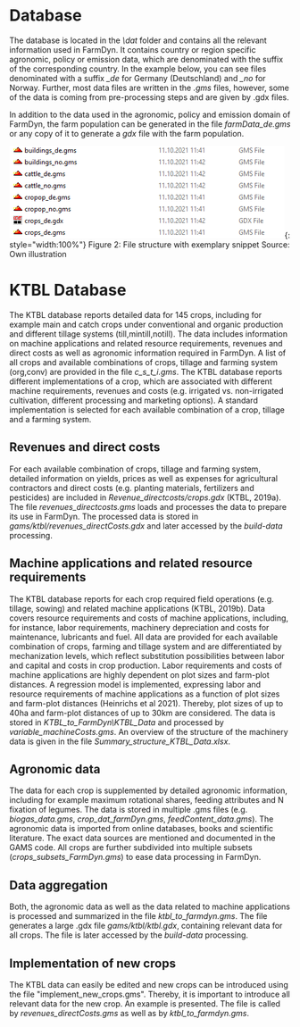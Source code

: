 # Database

The database is located in the *\dat* folder and contains all the relevant information used in FarmDyn. It contains country or region specific agronomic, policy or emission data, which are denominated with the suffix of the corresponding country. In the example below, you can see files denominated with a suffix *\_de* for Germany (Deutschland) and *\_no* for Norway. Further, most data files are written in the *.gms* files, however, some of the data is coming from pre-processing steps and are given by .gdx files.

In addition to the data used in the agronomic, policy and emission domain of FarmDyn, the farm population can be generated in the file *farmData_de.gms* or any copy of it to generate a *gdx* file with the farm population.

![](../../media/Data/Folder_Structure.png){: style="width:100%"}
Figure 2: File structure with exemplary snippet
Source: Own illustration

# KTBL Database

The KTBL database reports detailed data for 145 crops, including for example main and catch crops under conventional and organic production and different tillage systems (till,mintill,notill). The data includes information on machine applications and related resource requirements, revenues and direct costs as well as agronomic information required in FarmDyn.
A list of all crops and available combinations of crops, tillage and farming system (org,conv) are provided in the file *c_s_t_i.gms*. The KTBL database reports different implementations of a crop, which are associated with different machine requirements, revenues and costs (e.g. irrigated vs. non-irrigated cultivation, different processing and marketing options). A standard implementation is selected for each available combination of a crop, tillage and a farming system.

## Revenues and direct costs

For each available combination of crops, tillage and farming system, detailed information on yields, prices as well as expenses for agricultural contractors and direct costs (e.g. planting materials, fertilizers and pesticides) are included in *Revenue_directcosts/crops.gdx* (KTBL, 2019a). The file *revenues_directcosts.gms* loads and processes the data to prepare its use in FarmDyn. The processed data is stored in *gams/ktbl/revenues_directCosts.gdx* and later accessed by the *build-data* processing.

## Machine applications and related resource requirements

The KTBL database reports for each crop required field operations (e.g. tillage, sowing) and related machine applications (KTBL, 2019b).  Data covers resource requirements and costs of machine applications, including, for instance, labor requirements, machinery depreciation and costs for maintenance, lubricants and fuel. All data are provided for each available combination of crops, farming and tillage system and are differentiated by mechanization levels, which reflect substitution possibilities between labor and capital and costs in crop production. Labor requirements and costs of machine applications are highly dependent on plot sizes and farm-plot distances. A regression model is implemented, expressing labor and resource requirements of machine applications as a function of plot sizes and farm-plot distances (Heinrichs et al 2021). Thereby, plot sizes of up to 40ha and farm-plot distances of up to 30km are considered.
The data is stored in *KTBL_to_FarmDyn\KTBL_Data* and processed by *variable_machineCosts.gms*. An overview of the structure of the machinery data is given in the file *Summary_structure_KTBL_Data.xlsx*.

## Agronomic data  

The data for each crop is supplemented by detailed agronomic information, including for example maximum rotational shares, feeding attributes and N fixation of legumes. The data is stored in multiple .gms files (e.g. *biogas_data.gms*, *crop_dat_farmDyn.gms*, *feedContent_data.gms*). The agronomic data is imported from online databases, books and scientific literature. The exact data sources are mentioned and documented in the GAMS code.
All crops are further subdivided into multiple subsets (*crops_subsets_FarmDyn.gms*) to ease data processing in FarmDyn.

## Data aggregation

Both, the agronomic data as well as the data related to machine applications is processed and summarized in the file *ktbl_to_farmdyn.gms*. The file generates a large .gdx file *gams/ktbl/ktbl.gdx*, containing relevant data for all crops. The file is later accessed by the *build-data* processing.

## Implementation of new crops  

The KTBL data can easily be edited and new crops can be introduced using the file "implement_new_crops.gms". Thereby, it is important to introduce  all relevant data for the new crop. An example is presented. The file is called by *revenues_directCosts.gms* as well as by *ktbl_to_farmdyn.gms*.
